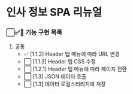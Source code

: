 # 인사 정보 SPA 리뉴얼

### ⬜✅🚨 기능 구현 목록

1. 공통
    + ✅ [1.1.2] Header 탭 메뉴에 따라 URL 변경
    + ⬜ [1.1.3] Header 탭 CSS 수정
    + ⬜ [1.2.1] Header 탭 메뉴에 따라 페이지 전환
    + ⬜ [1.3] JSON 데이터 호출
    + ⬜ [1.3] 데이터 로컬스터리지에 저장 
    